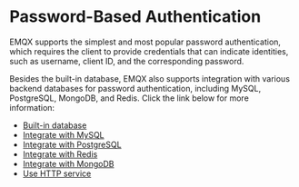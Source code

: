 # Password-Based Authentication

EMQX supports the simplest and most popular password authentication, which requires the client to provide credentials that can indicate identities, such as username, client ID, and the corresponding password.

Besides the built-in database, EMQX also supports integration with various backend databases for password authentication, including MySQL, PostgreSQL, MongoDB, and Redis. Click the link below for more information:

- [Built-in database](./mnesia.md)
- [Integrate with MySQL](./mysql.md)
- [Integrate with PostgreSQL](./postgresql.md)
- [Integrate with Redis](./redis.md)
- [Integrate with MongoDB](./mongodb.md)
- [Use HTTP service](./http.md)
